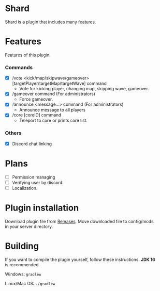 # Shard
Shard is a plugin that includes many features.

# Features
Features of this plugin.

### Commands
- [X] /vote <kick/map/skipwave/gameover> [targetPlayer/targetMap/targetWave] command
  - Vote for kicking player, changing map, skipping wave, gameover.
- [X] /gameover command (For administrators)
  - Force gameover.
- [X] /announce <message...> command (For administrators)
  - Announce message to all players
- [X] /core [coreID] command
  - Teleport to core or prints core list.

### Others
- [X] Discord chat linking

# Plans
- [ ] Permission managing
- [ ] Verifying user by discord.
- [ ] Localization.

# Plugin installation
Download plugin file from [Releases](https://github.com/devlaq/Shard/releases).
Move downloaded file to config/mods in your server directory.

# Building
If you want to compile the plugin yourself, follow these instructions. **JDK 16** is recommended.

Windows: `gradlew`

Linux/Mac OS: `./gradlew`
